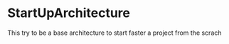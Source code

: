 StartUpArchitecture
===================

This try to be a base architecture to start faster a project from the scrach